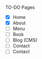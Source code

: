 TO-DO Pages
- [x] Home
- [x] About
- [ ] Menu
- [ ] Book
- [ ] Blog (CMS)
- [ ] Contact
- [ ] Contact
